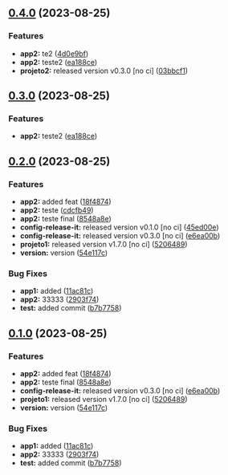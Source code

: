 

## [0.4.0](https://github.com/RodrigoPerlin/monorepo/compare/@ds/projeto2-v0.3.0...@ds/projeto2-v0.4.0) (2023-08-25)


### Features

* **app2:** te2 ([4d0e9bf](https://github.com/RodrigoPerlin/monorepo/commit/4d0e9bf1c334a83ad2d3f6db4026ffaa610fa869))
* **app2:** teste2 ([ea188ce](https://github.com/RodrigoPerlin/monorepo/commit/ea188ce3a07d3987bb8f997c49ce6723aa88fc29))
* **projeto2:** released version v0.3.0 [no ci] ([03bbcf1](https://github.com/RodrigoPerlin/monorepo/commit/03bbcf1d056fd6126aec0860718c5758273c81a6))

## [0.3.0](https://github.com/RodrigoPerlin/monorepo/compare/@ds/projeto2-v0.3.0...@ds/projeto2-v0.3.0) (2023-08-25)


### Features

* **app2:** teste2 ([ea188ce](https://github.com/RodrigoPerlin/monorepo/commit/ea188ce3a07d3987bb8f997c49ce6723aa88fc29))

## [0.2.0](https://github.com/RodrigoPerlin/monorepo/compare/@ds/projeto2-v1.3.0...@ds/projeto2-v0.2.0) (2023-08-25)


### Features

* **app2:** added feat ([18f4874](https://github.com/RodrigoPerlin/monorepo/commit/18f487401103fa9e4b4b0b0c820b73b5f1183389))
* **app2:** teste ([cdcfb49](https://github.com/RodrigoPerlin/monorepo/commit/cdcfb4985638e56d9bc8294f0099dab15130b905))
* **app2:** teste final ([8548a8e](https://github.com/RodrigoPerlin/monorepo/commit/8548a8e560d917c89758c5faacc35a74d12cb544))
* **config-release-it:** released version v0.1.0 [no ci] ([45ed00e](https://github.com/RodrigoPerlin/monorepo/commit/45ed00efddf80a9c8c7d56b5c9b6c2079a06c6af))
* **config-release-it:** released version v0.3.0 [no ci] ([e6ea00b](https://github.com/RodrigoPerlin/monorepo/commit/e6ea00bb8db0cd833c4330e071c5c4a73036eaa9))
* **projeto1:** released version v1.7.0 [no ci] ([5206489](https://github.com/RodrigoPerlin/monorepo/commit/5206489f20b104f1401b1ff936994c66e51b557b))
* **version:** version ([54e117c](https://github.com/RodrigoPerlin/monorepo/commit/54e117ceb9bfbd8f2518729af2325f344ad69015))


### Bug Fixes

* **app1:** added ([11ac81c](https://github.com/RodrigoPerlin/monorepo/commit/11ac81c8446883a14596789778576f52c6820f92))
* **app2:** 33333 ([2903f74](https://github.com/RodrigoPerlin/monorepo/commit/2903f740aa6a9dbe718f429ff570e4959c9e1585))
* **test:** added commit ([b7b7758](https://github.com/RodrigoPerlin/monorepo/commit/b7b7758b88437939b9dec82869b4ee1c3a6d1389))

## [0.1.0](https://github.com/RodrigoPerlin/monorepo/compare/@ds/projeto2-v1.3.0...@ds/projeto2-v0.1.0) (2023-08-25)


### Features

* **app2:** added feat ([18f4874](https://github.com/RodrigoPerlin/monorepo/commit/18f487401103fa9e4b4b0b0c820b73b5f1183389))
* **app2:** teste final ([8548a8e](https://github.com/RodrigoPerlin/monorepo/commit/8548a8e560d917c89758c5faacc35a74d12cb544))
* **config-release-it:** released version v0.3.0 [no ci] ([e6ea00b](https://github.com/RodrigoPerlin/monorepo/commit/e6ea00bb8db0cd833c4330e071c5c4a73036eaa9))
* **projeto1:** released version v1.7.0 [no ci] ([5206489](https://github.com/RodrigoPerlin/monorepo/commit/5206489f20b104f1401b1ff936994c66e51b557b))
* **version:** version ([54e117c](https://github.com/RodrigoPerlin/monorepo/commit/54e117ceb9bfbd8f2518729af2325f344ad69015))


### Bug Fixes

* **app1:** added ([11ac81c](https://github.com/RodrigoPerlin/monorepo/commit/11ac81c8446883a14596789778576f52c6820f92))
* **app2:** 33333 ([2903f74](https://github.com/RodrigoPerlin/monorepo/commit/2903f740aa6a9dbe718f429ff570e4959c9e1585))
* **test:** added commit ([b7b7758](https://github.com/RodrigoPerlin/monorepo/commit/b7b7758b88437939b9dec82869b4ee1c3a6d1389))